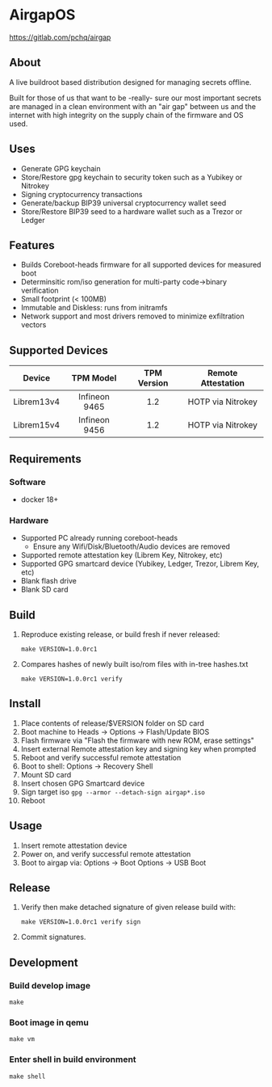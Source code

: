 # AirgapOS #

<https://gitlab.com/pchq/airgap>

## About ##

A live buildroot based distribution designed for managing secrets offline.

Built for those of us that want to be -really- sure our most important secrets
are managed in a clean environment with an "air gap" between us and the
internet with high integrity on the supply chain of the firmware and OS used.

## Uses ##
 * Generate GPG keychain
 * Store/Restore gpg keychain to security token such as a Yubikey or Nitrokey
 * Signing cryptocurrency transactions
 * Generate/backup BIP39 universal cryptocurrency wallet seed
 * Store/Restore BIP39 seed to a hardware wallet such as a Trezor or Ledger

## Features ##
 * Builds Coreboot-heads firmware for all supported devices for measured boot
 * Determinsitic rom/iso generation for multi-party code->binary verification
 * Small footprint (< 100MB)
 * Immutable and Diskless: runs from initramfs
 * Network support and most drivers removed to minimize exfiltration vectors

## Supported Devices ##

  | Device      | TPM Model      | TPM Version | Remote Attestation  |
  |-------------|:--------------:|:-----------:|:-------------------:|
  | Librem13v4  | Infineon 9465  | 1.2         | HOTP via Nitrokey   |
  | Librem15v4  | Infineon 9456  | 1.2         | HOTP via Nitrokey   |

## Requirements ##

### Software ###

* docker 18+

### Hardware ###

* Supported PC already running coreboot-heads
  * Ensure any Wifi/Disk/Bluetooth/Audio devices are removed
* Supported remote attestation key (Librem Key, Nitrokey, etc)
* Supported GPG smartcard device (Yubikey, Ledger, Trezor, Librem Key, etc)
* Blank flash drive
* Blank SD card


## Build ##

1. Reproduce existing release, or build fresh if never released:

    ```
    make VERSION=1.0.0rc1
    ```

2. Compares hashes of newly built iso/rom files with in-tree hashes.txt

    ```
    make VERSION=1.0.0rc1 verify
    ```


## Install ##

1. Place contents of release/$VERSION folder on SD card
2. Boot machine to Heads -> Options -> Flash/Update BIOS
3. Flash firmware via "Flash the firmware with new ROM, erase settings"
4. Insert external Remote attestation key and signing key when prompted
6. Reboot and verify successful remote attestation
7. Boot to shell: Options -> Recovery Shell
8. Mount SD card
9. Insert chosen GPG Smartcard device
10. Sign target iso ```gpg --armor --detach-sign airgap*.iso```
11. Reboot


## Usage ##

1. Insert remote attestation device
2. Power on, and verify successful remote attestation
3. Boot to airgap via: Options -> Boot Options -> USB Boot


## Release ##

1. Verify then make detached signature of given release build with:

    ```
    make VERSION=1.0.0rc1 verify sign
    ```

2. Commit signatures.


## Development ##

### Build develop image
```
make
```

### Boot image in qemu
```
make vm
```

### Enter shell in build environment
```
make shell
```
